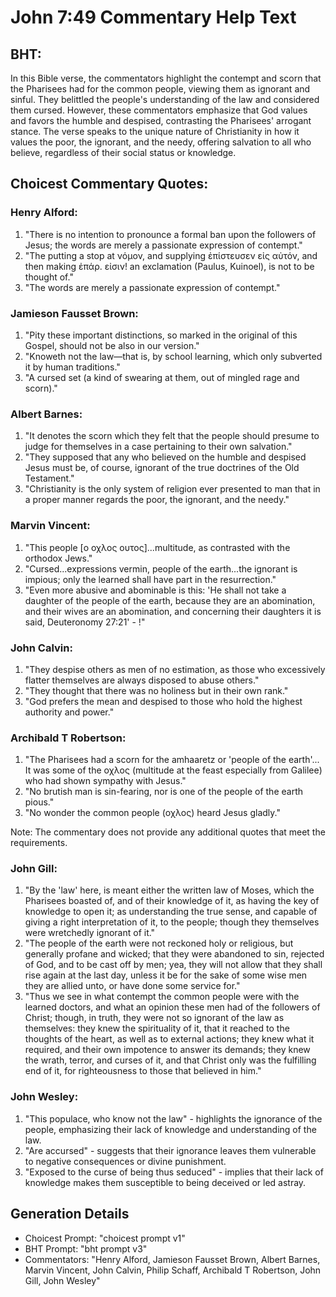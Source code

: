 # John 7:49 Commentary Help Text

## BHT:
In this Bible verse, the commentators highlight the contempt and scorn that the Pharisees had for the common people, viewing them as ignorant and sinful. They belittled the people's understanding of the law and considered them cursed. However, these commentators emphasize that God values and favors the humble and despised, contrasting the Pharisees' arrogant stance. The verse speaks to the unique nature of Christianity in how it values the poor, the ignorant, and the needy, offering salvation to all who believe, regardless of their social status or knowledge.

## Choicest Commentary Quotes:
### Henry Alford:
1. "There is no intention to pronounce a formal ban upon the followers of Jesus; the words are merely a passionate expression of contempt."
2. "The putting a stop at νόμον, and supplying ἐπίστευσεν εἰς αὐτόν, and then making ἐπάρ. εἰσιν! an exclamation (Paulus, Kuinoel), is not to be thought of."
3. "The words are merely a passionate expression of contempt."

### Jamieson Fausset Brown:
1. "Pity these important distinctions, so marked in the original of this Gospel, should not be also in our version."
2. "Knoweth not the law—that is, by school learning, which only subverted it by human traditions."
3. "A cursed set (a kind of swearing at them, out of mingled rage and scorn)."

### Albert Barnes:
1. "It denotes the scorn which they felt that the people should presume to judge for themselves in a case pertaining to their own salvation."
2. "They supposed that any who believed on the humble and despised Jesus must be, of course, ignorant of the true doctrines of the Old Testament."
3. "Christianity is the only system of religion ever presented to man that in a proper manner regards the poor, the ignorant, and the needy."

### Marvin Vincent:
1. "This people [ο οχλος ουτος]...multitude, as contrasted with the orthodox Jews." 
2. "Cursed...expressions vermin, people of the earth...the ignorant is impious; only the learned shall have part in the resurrection."
3. "Even more abusive and abominable is this: 'He shall not take a daughter of the people of the earth, because they are an abomination, and their wives are an abomination, and concerning their daughters it is said, Deuteronomy 27:21' - !"

### John Calvin:
1. "They despise others as men of no estimation, as those who excessively flatter themselves are always disposed to abuse others."
2. "They thought that there was no holiness but in their own rank."
3. "God prefers the mean and despised to those who hold the highest authority and power."

### Archibald T Robertson:
1. "The Pharisees had a scorn for the amhaaretz or 'people of the earth'... It was some of the οχλος (multitude at the feast especially from Galilee) who had shown sympathy with Jesus."
2. "No brutish man is sin-fearing, nor is one of the people of the earth pious."
3. "No wonder the common people (οχλος) heard Jesus gladly."

Note: The commentary does not provide any additional quotes that meet the requirements.

### John Gill:
1. "By the 'law' here, is meant either the written law of Moses, which the Pharisees boasted of, and of their knowledge of it, as having the key of knowledge to open it; as understanding the true sense, and capable of giving a right interpretation of it, to the people; though they themselves were wretchedly ignorant of it."
2. "The people of the earth were not reckoned holy or religious, but generally profane and wicked; that they were abandoned to sin, rejected of God, and to be cast off by men; yea, they will not allow that they shall rise again at the last day, unless it be for the sake of some wise men they are allied unto, or have done some service for."
3. "Thus we see in what contempt the common people were with the learned doctors, and what an opinion these men had of the followers of Christ; though, in truth, they were not so ignorant of the law as themselves: they knew the spirituality of it, that it reached to the thoughts of the heart, as well as to external actions; they knew what it required, and their own impotence to answer its demands; they knew the wrath, terror, and curses of it, and that Christ only was the fulfilling end of it, for righteousness to those that believed in him."

### John Wesley:
1. "This populace, who know not the law" - highlights the ignorance of the people, emphasizing their lack of knowledge and understanding of the law.
2. "Are accursed" - suggests that their ignorance leaves them vulnerable to negative consequences or divine punishment.
3. "Exposed to the curse of being thus seduced" - implies that their lack of knowledge makes them susceptible to being deceived or led astray.


## Generation Details
- Choicest Prompt: "choicest prompt v1"
- BHT Prompt: "bht prompt v3"
- Commentators: "Henry Alford, Jamieson Fausset Brown, Albert Barnes, Marvin Vincent, John Calvin, Philip Schaff, Archibald T Robertson, John Gill, John Wesley"
